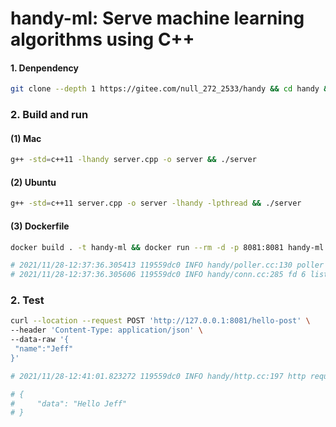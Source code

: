 # handy-ml: Serve machine learning algorithms using C++

#### 1. Denpendency
```bash
git clone --depth 1 https://gitee.com/null_272_2533/handy && cd handy && make && make install
```

### 2. Build and run
#### (1) Mac
```bash
g++ -std=c++11 -lhandy server.cpp -o server && ./server
```

#### (2) Ubuntu
```bash
g++ -std=c++11 server.cpp -o server -lhandy -lpthread && ./server
```

#### (3) Dockerfile
```bash
docker build . -t handy-ml && docker run --rm -d -p 8081:8081 handy-ml
```
```bash
# 2021/11/28-12:37:36.305413 119559dc0 INFO handy/poller.cc:130 poller kqueue 3 created
# 2021/11/28-12:37:36.305606 119559dc0 INFO handy/conn.cc:285 fd 6 listening at 0.0.0.0:8081
```

### 2. Test
```bash
curl --location --request POST 'http://127.0.0.1:8081/hello-post' \
--header 'Content-Type: application/json' \
--data-raw '{
 "name":"Jeff"
}'

# 2021/11/28-12:41:01.823272 119559dc0 INFO handy/http.cc:197 http request: POST /hello-post HTTP/1.1

# {
#     "data": "Hello Jeff"
# }
```
